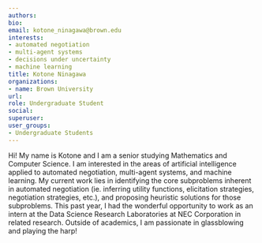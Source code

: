 ```yaml
---
authors:
bio:
email: kotone_ninagawa@brown.edu
interests: 
- automated negotiation 
- multi-agent systems 
- decisions under uncertainty
- machine learning
title: Kotone Ninagawa
organizations:
- name: Brown University
url:
role: Undergraduate Student
social:
superuser:
user_groups:
- Undergraduate Students
---
```


Hi! My name is Kotone and I am a senior studying Mathematics and Computer Science. I am interested in the areas of artificial intelligence applied to automated negotiation, multi-agent systems, and machine learning. My current work lies in identifying the core subproblems inherent in automated negotiation (ie. inferring utility functions, elicitation strategies, negotiation strategies, etc.), and proposing heuristic solutions for those subproblems. This past year, I had the wonderful opportunity to work as an intern at the Data Science Research Laboratories at NEC Corporation in related research. Outside of academics, I am passionate in glassblowing and playing the harp!

